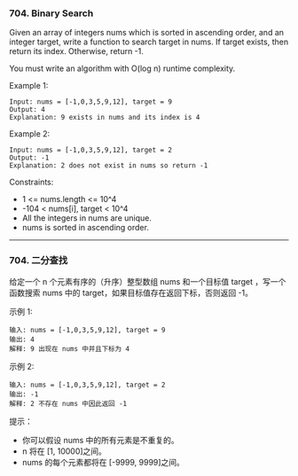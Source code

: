 ### 704. Binary Search
Given an array of integers nums which is sorted in ascending order, and an integer target, write a function to search target in nums. If target exists, then return its index. Otherwise, return -1.

You must write an algorithm with O(log n) runtime complexity.



Example 1:

	Input: nums = [-1,0,3,5,9,12], target = 9
	Output: 4
	Explanation: 9 exists in nums and its index is 4

Example 2:

	Input: nums = [-1,0,3,5,9,12], target = 2
	Output: -1
	Explanation: 2 does not exist in nums so return -1



Constraints:

* 1 <= nums.length <= 10^4
* -104 < nums[i], target < 10^4
* All the integers in nums are unique.
* nums is sorted in ascending order.


----

### 704. 二分查找
给定一个 n 个元素有序的（升序）整型数组 nums 和一个目标值 target  ，写一个函数搜索 nums 中的 target，如果目标值存在返回下标，否则返回 -1。


示例 1:

	输入: nums = [-1,0,3,5,9,12], target = 9
	输出: 4
	解释: 9 出现在 nums 中并且下标为 4

示例 2:

	输入: nums = [-1,0,3,5,9,12], target = 2
	输出: -1
	解释: 2 不存在 nums 中因此返回 -1



提示：

* 你可以假设 nums 中的所有元素是不重复的。
* n 将在 [1, 10000]之间。
* nums 的每个元素都将在 [-9999, 9999]之间。

